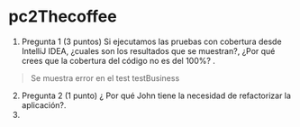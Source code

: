 # pc2Thecoffee

1. Pregunta 1 (3 puntos) Si ejecutamos las pruebas con cobertura desde IntelliJ IDEA, ¿cuales son los
resultados que se muestran?, ¿Por qué crees que la cobertura del código no es del 100%? .

>Se muestra error en el test testBusiness 

2. Pregunta 2 (1 punto) ¿ Por qué John tiene la necesidad de refactorizar la aplicación?.
3. 
